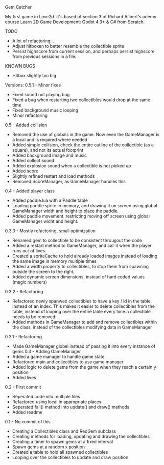 Gem Catcher

My first game in Love2d. It's based of section 3 of Richard Allbert's udemy course
Learn 2D Game Development: Godot 4.3+ & C# from Scratch.

TODO
- A lot of refactoring...
- Adjust hitboxen to better resemble the collectible sprite
- Persist highscore from current session, and perhaps persist highscore from previous sessions in a file.

KNOWN BUGS
- Hitbox slightly too big

Versions:
0.5.1 - Minor fixes
- Fixed sound not playing bug
- Fixed a bug when restarting two collectibles would drop at the same time
- Fixed background music looping
- Minor refactoring

0.5 - Added collision
- Removed the use of globals in the game. Now even the GameManager is a local and is required where needed
- Added simple collision, check the entire outline of the collectible (as a square), and not its actual footprint
- Added background image and music
- Added collect sound
- Added explosion sound when a collectible is not picked up
- Added score
- Slightly refined restart and load methods
- Removed ScoreManager, as GameManager handles this

0.4 - Added player class
- Added paddle.lua with a Paddle table
- Loading paddle sprite in memory, and drawing it on screen using global GameManager width and height to
place the paddle.
- Added paddle movement, restricting moving off screen using global GameManager widht and height.

0.3.3 - Mostly refactoring, small optimization
- Renamed gem to collectible to be consistent througout the code
- Added a restart method to GameManager, and call it when the player runs out of lives.
- Created a spriteCache to hold already loaded images instead of loading the same image in memory multiple times
- Added a width property to collectibles, to stop them from spawning outside the screen to the right.
- Added dynamic screen dimensions, instead of hard coded values (magic numbers)

0.3.2 - Refactoring
- Refactored newly spanwed collectibles to have a key / id in the table, instead of an index.
This makes it easier to delete collectibles from the table, instead of looping over the entire table
every time a collectible needs to be removed.
- Added methods in GameManager to add and remove collectibles within the class, instead
of the collectibles modifying data in GameManager

0.3.1 - Refactoring
- Made GameManager globel instead of passing it into every instance of gems
0.3 - Adding GameManager
- Added a game manager to handle game state
- Refactored main and collectibles to use game manager
- Added logic to delete gems from the game when they reach
a certain y position
- Added lives

0.2 - First commit
- Seperated code into multiple files
- Refactored using local in appropriate places
- Seperated fall() method into update() and draw() methods
- Added readme

0.1 - No commit of this.
- Creating a Collectibles class and RedGem subclass
- Creating methods for loading, updating and drawing the collectibles
- Creating a timer to spawn gems at a fixed interval
- Spawn gems at a random x position
- Created a table to hold all spawned collectibles
- Looping over the collectibles to update and draw position
